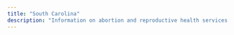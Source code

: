 ```yaml
---
title: "South Carolina"
description: "Information on abortion and reproductive health services."
---
```


